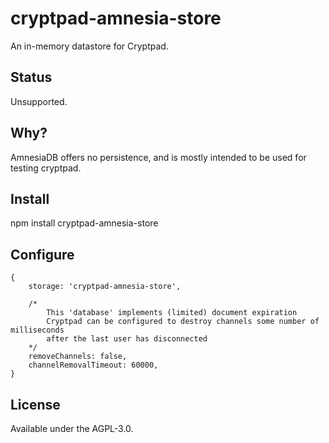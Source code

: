 # cryptpad-amnesia-store

An in-memory datastore for Cryptpad.

## Status

Unsupported.

## Why?

AmnesiaDB offers no persistence, and is mostly intended to be used for testing cryptpad.

## Install

npm install cryptpad-amnesia-store

## Configure

```
{
    storage: 'cryptpad-amnesia-store',

    /*
        This 'database' implements (limited) document expiration
        Cryptpad can be configured to destroy channels some number of milliseconds
        after the last user has disconnected
    */
    removeChannels: false,
    channelRemovalTimeout: 60000,
}
```

## License

Available under the AGPL-3.0.
